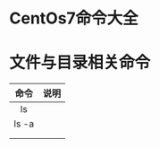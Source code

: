 # CentOs7命令大全

# 文件与目录相关命令

| 命令  | 说明 |
| :---: | :--: |
|  ls   |      |
| ls -a |      |
|       |      |
|       |      |

